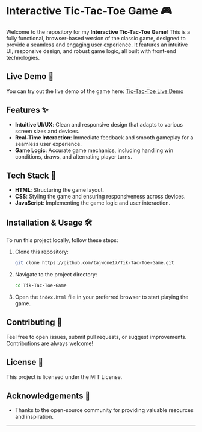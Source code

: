 # Interactive Tic-Tac-Toe Game 🎮

Welcome to the repository for my **Interactive Tic-Tac-Toe Game**! This is a fully functional, browser-based version of the classic game, designed to provide a seamless and engaging user experience. It features an intuitive UI, responsive design, and robust game logic, all built with front-end technologies.

## Live Demo 🚀
You can try out the live demo of the game here: [Tic-Tac-Toe Live Demo](https://tajwone17.github.io/Tik-Tac-Toe-Game/)

## Features ✨
- **Intuitive UI/UX**: Clean and responsive design that adapts to various screen sizes and devices.
- **Real-Time Interaction**: Immediate feedback and smooth gameplay for a seamless user experience.
- **Game Logic**: Accurate game mechanics, including handling win conditions, draws, and alternating player turns.

## Tech Stack 🔧
- **HTML**: Structuring the game layout.
- **CSS**: Styling the game and ensuring responsiveness across devices.
- **JavaScript**: Implementing the game logic and user interaction.

## Installation & Usage 🛠️
To run this project locally, follow these steps:

1. Clone this repository:
   ```bash
   git clone https://github.com/tajwone17/Tik-Tac-Toe-Game.git
   ```

2. Navigate to the project directory:
   ```bash
   cd Tik-Tac-Toe-Game
   ```

3. Open the `index.html` file in your preferred browser to start playing the game.

## Contributing 🤝
Feel free to open issues, submit pull requests, or suggest improvements. Contributions are always welcome!

## License 📄
This project is licensed under the MIT License.

## Acknowledgements 🙏
- Thanks to the open-source community for providing valuable resources and inspiration.

---
